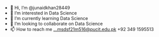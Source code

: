 - 👋 Hi, I’m @junaidkhan28449
- 👀 I’m interested in Data Science
- 🌱 I’m currently learning Data Science
- 💞️ I’m looking to collaborate on Data Science
- 📫 How to reach me ...msdsf21m516@pucit.edu.pk
                         +92 349 1595513

<!---
junaidkhan28449/junaidkhan28449 is a ✨ special ✨ repository because its `README.md` (this file) appears on your GitHub profile.
You can click the Preview link to take a look at your changes.
--->
